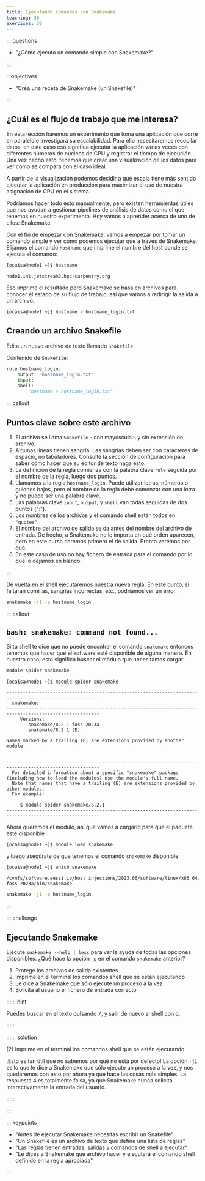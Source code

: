 ```yaml
---
title: Ejecutando comandos con Snakemake
teaching: 30
exercises: 30
---
```



::: questions

- "¿Cómo ejecuto un comando simple con Snakemake?"

:::

:::objectives

- "Crea una receta de Snakemake (un Snakefile)"

:::

## ¿Cuál es el flujo de trabajo que me interesa?

En esta lección haremos un experimento que toma una aplicación que corre en paralelo e investigará su escalabilidad. Para ello necesitaremos recopilar datos, en este caso eso significa ejecutar la aplicación varias veces con diferentes números de núcleos de CPU y registrar el tiempo de ejecución. Una vez hecho esto, tenemos que crear una visualización de los datos para ver cómo se compara con el caso ideal.

A partir de la visualización podemos decidir a qué escala tiene más sentido ejecutar la aplicación en producción para maximizar el uso de nuestra asignación de CPU en el sistema.

Podríamos hacer todo esto manualmente, pero existen herramientas útiles que nos ayudan a gestionar pipelines de análisis de datos como el que tenemos en nuestro experimento. Hoy vamos a aprender acerca de uno de ellos: Snakemake.

Con el fin de empezar con Snakemake, vamos a empezar por tomar un comando simple y ver cómo podemos ejecutar que a través de Snakemake. Elijamos el comando `hostname` que imprime el nombre del host donde se ejecuta el comando:

```bash
[ocaisa@node1 ~]$ hostname
```

```output
node1.int.jetstream2.hpc-carpentry.org
```

Eso imprime el resultado pero Snakemake se basa en archivos para conocer el estado de su flujo de trabajo, así que vamos a redirigir la salida a un archivo:

```bash
[ocaisa@node1 ~]$ hostname > hostname_login.txt
```

## Creando un archivo Snakefile

Edita un nuevo archivo de texto llamado `Snakefile`.

Contenido de `Snakefile`:

```python
rule hostname_login:
    output: "hostname_login.txt"
    input:  
    shell:
        "hostname > hostname_login.txt"
```

::: callout

## Puntos clave sobre este archivo

1. El archivo se llama `Snakefile` - con mayúscula `S` y sin extensión de archivo.
1. Algunas líneas tienen sangría. Las sangrías deben ser con caracteres de espacio, no tabuladores. Consulte la sección de configuración para saber cómo hacer que su editor de texto haga esto.
1. La definición de la regla comienza con la palabra clave `rule` seguida por el nombre de la regla, luego dos puntos.
1. Llamamos a la regla `hostname_login`. Puede utilizar letras, números o guiones bajos, pero el nombre de la regla debe comenzar con una letra y no puede ser una palabra clave.
1. Las palabras clave `input`, `output`, y `shell` van todas seguidas de dos puntos (":").
1. Los nombres de los archivos y el comando shell están todos en `"quotes"`.
1. El nombre del archivo de salida se da antes del nombre del archivo de entrada. De hecho, a Snakemake no le importa en qué orden aparecen, pero en este curso daremos primero el de salida. Pronto veremos por qué.
1. En este caso de uso no hay fichero de entrada para el comando por lo que lo dejamos en blanco.

:::

De vuelta en el shell ejecutaremos nuestra nueva regla. En este punto, si faltaran comillas, sangrías incorrectas, etc., podríamos ver un error.

```bash
snakemake -j1 -p hostname_login
```

::: callout

## `bash: snakemake: command not found...`

Si tu shell te dice que no puede encontrar el comando `snakemake` entonces tenemos que hacer que el software esté disponible de alguna manera. En nuestro caso, esto significa buscar el módulo que necesitamos cargar:

```bash
module spider snakemake
```

```output
[ocaisa@node1 ~]$ module spider snakemake

--------------------------------------------------------------------------------------------------------
  snakemake:
--------------------------------------------------------------------------------------------------------
     Versions:
        snakemake/8.2.1-foss-2023a
        snakemake/8.2.1 (E)

Names marked by a trailing (E) are extensions provided by another module.


--------------------------------------------------------------------------------------------------------
  For detailed information about a specific "snakemake" package (including how to load the modules) use the module's full name.
  Note that names that have a trailing (E) are extensions provided by other modules.
  For example:

     $ module spider snakemake/8.2.1
--------------------------------------------------------------------------------------------------------
```

Ahora queremos el módulo, así que vamos a cargarlo para que el paquete esté disponible

```bash
[ocaisa@node1 ~]$ module load snakemake
```

y luego asegúrate de que tenemos el comando `snakemake` disponible

```bash
[ocaisa@node1 ~]$ which snakemake
```

```output
/cvmfs/software.eessi.io/host_injections/2023.06/software/linux/x86_64/amd/zen3/software/snakemake/8.2.1-foss-2023a/bin/snakemake
```

```bash
snakemake -j1 -p hostname_login
```

:::

::: challenge

## Ejecutando Snakemake

Ejecute `snakemake --help | less` para ver la ayuda de todas las opciones disponibles. ¿Qué hace la opción `-p` en el comando `snakemake` anterior?

1. Protege los archivos de salida existentes
1. Imprime en el terminal los comandos shell que se están ejecutando
1. Le dice a Snakemake que sólo ejecute un proceso a la vez
1. Solicita al usuario el fichero de entrada correcto

:::::: hint

Puedes buscar en el texto pulsando <kbd>/</kbd>, y salir de nuevo al shell con <kbd>q</kbd>.

::::::

:::::: solution

(2) Imprime en el terminal los comandos shell que se están ejecutando

¡Esto es tan útil que no sabemos por qué no está por defecto! La opción `-j1` es lo que le dice a Snakemake que sólo ejecute un proceso a la vez, y nos quedaremos con esto por ahora ya que hace las cosas más simples. La respuesta 4 es totalmente falsa, ya que Snakemake nunca solicita interactivamente la entrada del usuario.

::::::


:::

::: keypoints

- "Antes de ejecutar Snakemake necesitas escribir un Snakefile"
- "Un Snakefile es un archivo de texto que define una lista de reglas"
- "Las reglas tienen entradas, salidas y comandos de shell a ejecutar"
- "Le dices a Snakemake qué archivo hacer y ejecutará el comando shell definido en la regla apropiada"

:::


